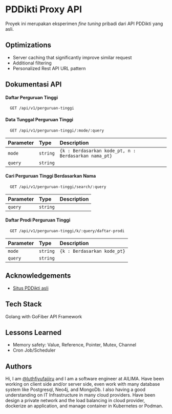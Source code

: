 # PDDikti Proxy API

Proyek ini merupakan eksperimen _fine tuning_ pribadi dari API PDDikti yang asli.
## Optimizations

- Server caching that significantly improve similar request
- Additional filtering
- Personalized Rest API URL pattern
## Dokumentasi API

#### Daftar Perguruan Tinggi

```http
  GET /api/v1/perguruan-tinggi
```

#### Data Tunggal Perguruan Tinggi

```http
  GET /api/v1/perguruan-tinggi/:mode/:query
```

| Parameter | Type     | Description                                         |
| :-------- | :------- | :---------------------------------------------------|
| `mode`    | `string` | `{k : Berdasarkan kode_pt, n : Berdasarkan nama_pt}`|
| `query`   | `string` |                                                     |

#### Cari Perguruan Tinggi Berdasarkan Nama

```http
  GET /api/v1/perguruan-tinggi/search/:query
```

| Parameter | Type     | Description |
| :-------- | :------- | :-----------|
| `query`   | `string` |             |

#### Daftar Prodi Perguruan Tinggi

```http
  GET /api/v1/perguruan-tinggi/k/:query/daftar-prodi
```

| Parameter | Type     | Description                |
| :-------- | :------- | :--------------------------|
| `mode`    | `string` | `{k : Berdasarkan kode_pt}`|
| `query`   | `string` |                            |


## Acknowledgements

 - [Situs PDDikti asli](https://pddikti.kemdikbud.go.id/)
## Tech Stack

Golang with GoFiber API Framework


## Lessons Learned

- Memory safety: Value, Reference, Pointer, Mutex, Channel
- Cron Job/Scheduler
## Authors

Hi, I am [@luthfiyufajjiru](www.linkedin.com/in/yufajjiru) and I am a software engineer at AILIMA.
Have been working on client side and/or server side, even work with many database system like Postgresql, Neo4j, and MongoDb.
I also having a good understanding on IT Infrastructure in many cloud providers. Have been design a private network and the
load balancing in cloud provider, dockerize an application, and manage container in Kubernetes or Podman.
